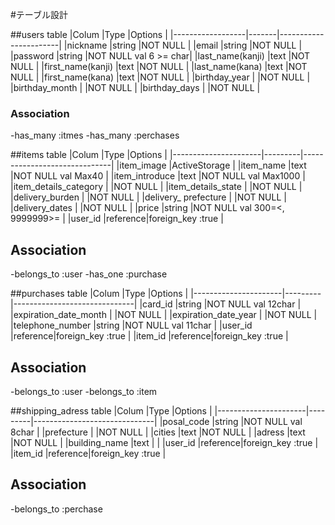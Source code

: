 #テーブル設計

##users table
|Colum             |Type   |Options                |
|------------------|-------|-----------------------|
|nickname          |string |NOT NULL               |
|email             |string |NOT NULL               |
|password          |string |NOT NULL  val 6 >= char|
|last_name(kanji)  |text   |NOT NULL               |
|first_name(kanji) |text   |NOT NULL               |
|last_name(kana)   |text   |NOT NULL               |
|first_name(kana)  |text   |NOT NULL               |
|birthday_year     |       |NOT NULL               |
|birthday_month    |       |NOT NULL               |
|birthday_days     |       |NOT NULL               |
### Association
-has_many :itmes
-has_many :perchases


##items table
|Colum                 |Type     |Options                       |
|----------------------|---------|------------------------------|
|item_image            |ActiveStorage                           |
|item_name             |text     |NOT NULL val Max40            |
|item_introduce        |text     |NOT NULL val Max1000          |
|item_details_category |         |NOT NULL                      |
|item_details_state    |         |NOT NULL                      |
|delivery_burden       |         |NOT NULL                      |
|delivery_ prefecture  |         |NOT NULL                      |
|delivery_dates        |         |NOT NULL                      |
|price                 |string   |NOT NULL val 300=<, 9999999>= |
|user_id               |reference|foreign_key :true             |

## Association
-belongs_to :user
-has_one :purchase


##purchases table
|Colum                 |Type     |Options                       |
|----------------------|---------|------------------------------|
|card_id               |string   |NOT NULL val 12char           |
|expiration_date_month |         |NOT NULL                      |
|expiration_date_year  |         |NOT NULL                      |
|telephone_number      |string   |NOT NULL val 11char           |
|user_id               |reference|foreign_key :true             |
|item_id               |reference|foreign_key :true             |
## Association
-belongs_to :user
-belongs_to :item

##shipping_adress table
|Colum                 |Type     |Options                       |
|----------------------|---------|------------------------------|
|posal_code            |string   |NOT NULL val 8char            |
|prefecture            |         |NOT NULL                      |
|cities                |text     |NOT NULL                      |
|adress                |text     |NOT NULL                      |
|building_name         |text     |                              |
|user_id               |reference|foreign_key :true             |
|item_id               |reference|foreign_key :true             |
## Association
-belongs_to :perchase